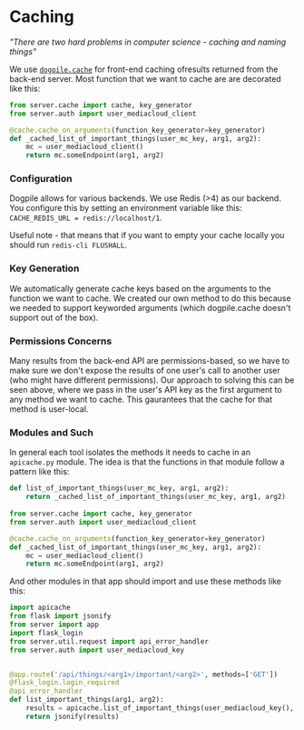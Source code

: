 Caching
=======

*"There are two hard problems in computer science - caching and naming things"*

We use [`dogpile.cache`](https://dogpilecache.readthedocs.io/en/latest/) for front-end caching ofresults returned from 
the back-end server.  Most function that we want to cache are are decorated like this:

```python
from server.cache import cache, key_generator
from server.auth import user_mediacloud_client

@cache.cache_on_arguments(function_key_generator=key_generator)
def _cached_list_of_important_things(user_mc_key, arg1, arg2):
    mc = user_mediacloud_client()
    return mc.someEndpoint(arg1, arg2)

```

### Configuration

Dogpile allows for various backends.  We use Redis (>4) as our backend. You configure this by setting an environment 
variable like this: `CACHE_REDIS_URL = redis://localhost/1`.

Useful note - that means that if you want to empty your cache locally you should run `redis-cli FLUSHALL`. 

### Key Generation

We automatically generate cache keys based on the arguments to the function we want to cache.  We created our own method
to do this because we needed to support keyworded arguments (which dogpile.cache doesn't support out of the box).

### Permissions Concerns

Many results from the back-end API are permissions-based, so we have to make sure we don't expose the results of one 
user's call to another user (who might have different permissions).  Our approach to solving this can be seen above, 
where we pass in the user's API key as the first argument to any method we want to cache. This gaurantees that the 
cache for that method is user-local. 

### Modules and Such

In general each tool isolates the methods it needs to cache in an `apicache.py` module.  The idea is that the functions 
in that module follow a pattern like this:

```python
def list_of_important_things(user_mc_key, arg1, arg2):
    return _cached_list_of_important_things(user_mc_key, arg1, arg2)
    
from server.cache import cache, key_generator
from server.auth import user_mediacloud_client

@cache.cache_on_arguments(function_key_generator=key_generator)
def _cached_list_of_important_things(user_mc_key, arg1, arg2):
    mc = user_mediacloud_client()
    return mc.someEndpoint(arg1, arg2)
```

And other modules in that app should import and use these methods like this:

```python
import apicache
from flask import jsonify
from server import app
import flask_login
from server.util.request import api_error_handler
from server.auth import user_mediacloud_key


@app.route('/api/things/<arg1>/important/<arg2>', methods=['GET'])
@flask_login.login_required
@api_error_handler
def list_important_things(arg1, arg2):
    results = apicache.list_of_important_things(user_mediacloud_key(), arg1, arg2)
    return jsonify(results)

```
